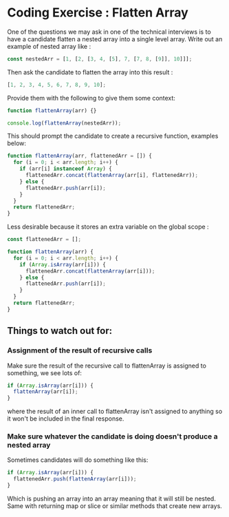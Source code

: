 # Coding Exercise : Flatten Array

One of the questions we may ask in one of the technical interviews is to have a candidate flatten a nested array into a single level array. Write out an example of nested array like :

```js
const nestedArr = [1, [2, [3, 4, [5], 7, [7, 8, [9]], 10]]];
```

Then ask the candidate to flatten the array into this result :

```js
[1, 2, 3, 4, 5, 6, 7, 8, 9, 10];
```

Provide them with the following to give them some context:

```js
function flattenArray(arr) {}

console.log(flattenArray(nestedArr));
```

This should prompt the candidate to create a recursive function, examples below:

```js
function flattenArray(arr, flattenedArr = []) {
  for (i = 0; i < arr.length; i++) {
    if (arr[i] instanceof Array) {
      flattenedArr.concat(flattenArray(arr[i], flattenedArr));
    } else {
      flattenedArr.push(arr[i]);
    }
  }
  return flattenedArr;
}
```

Less desirable because it stores an extra variable on the global scope :

```js
const flattenedArr = [];

function flattenArray(arr) {
  for (i = 0; i < arr.length; i++) {
    if (Array.isArray(arr[i])) {
      flattenedArr.concat(flattenArray(arr[i]));
    } else {
      flattenedArr.push(arr[i]);
    }
  }
  return flattenedArr;
}
```

## Things to watch out for:

### Assignment of the result of recursive calls

Make sure the result of the recursive call to flattenArray is assigned to something, we see lots of:

```js
if (Array.isArray(arr[i])) {
  flattenArray(arr[i]);
}
```

where the result of an inner call to flattenArray isn't assigned to anything so it won't be included in the final response.

### Make sure whatever the candidate is doing doesn't produce a nested array

Sometimes candidates will do something like this:

```js
if (Array.isArray(arr[i])) {
  flattenedArr.push(flattenArray(arr[i]));
}
```

Which is pushing an array into an array meaning that it will still be nested. Same with returning map or slice or similar methods that create new arrays.
